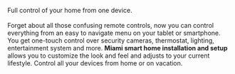 Full control of your home from one device.<br>
<br>
Forget about all those confusing remote controls, now you can control everything from an easy to navigate menu on your tablet or smartphone. You get one-touch control over security cameras, thermostat, lighting, entertainment system and more. **Miami smart home installation and setup** allows you to customize the look and feel and adjusts to your current lifestyle. Control all your devices from home or on vacation. 
